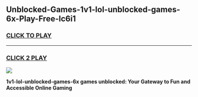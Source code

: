 
## Unblocked-Games-1v1-lol-unblocked-games-6x-Play-Free-lc6i1
<h3>
<a href="https://premium76.site?title=1v1-lol-unblocked-games-6x&ref=10A">CLICK TO PLAY</a></h3>
<hr>

<h3>
<a href="https://premium76.site?title=1v1-lol-unblocked-games-6x&ref=10A">CLICK 2 PLAY</a>
  
</h3>

<a href="https://premium76.site?title=1v1-lol-unblocked-games-6x&ref=10A"><img src="https://clearcache.store/games.png"></a>


**1v1-lol-unblocked-games-6x games unblocked: Your Gateway to Fun and Accessible Online Gaming**
